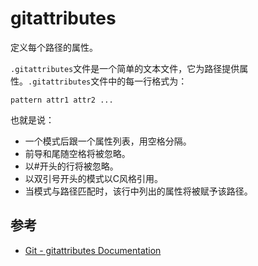 gitattributes
=============

定义每个路径的属性。

`.gitattributes`文件是一个简单的文本文件，它为路径提供属性。`.gitattributes`文件中的每一行格式为：

```text
pattern attr1 attr2 ...
```

也就是说：

- 一个模式后跟一个属性列表，用空格分隔。
- 前导和尾随空格将被忽略。
- 以#开头的行将被忽略。
- 以双引号开头的模式以C风格引用。
- 当模式与路径匹配时，该行中列出的属性将被赋予该路径。

## 参考

- [Git - gitattributes Documentation](https://git-scm.com/docs/gitattributes)
